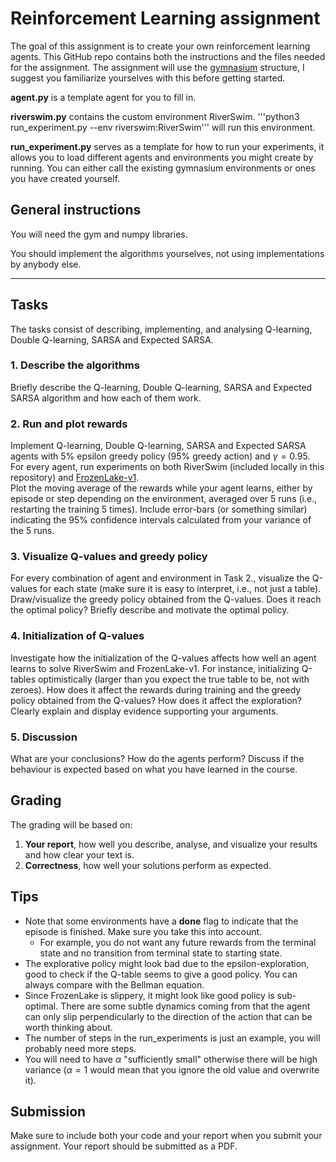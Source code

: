 # Reinforcement Learning assignment

The goal of this assignment is to create your own reinforcement learning agents.
This GitHub repo contains both the instructions and the files needed for the assignment.
The assignment will use the [gymnasium](https://gymnasium.farama.org/) structure, 
I suggest you familiarize yourselves with this before getting started.

**agent.py** is a template agent for you to fill in.

**riverswim.py** contains the custom environment RiverSwim. '''python3 run_experiment.py --env riverswim:RiverSwim''' will run this environment.

**run_experiment.py** serves as a template for how to run your experiments, it allows you to load different agents and 
environments you might create by running. You can either call the existing gymnasium environments or ones you have created yourself.

## General instructions
You will need the gym and numpy libraries. 

You should implement the algorithms yourselves, not using implementations by anybody else. 
****
## Tasks
The tasks consist of describing, implementing, and analysing Q-learning, Double Q-learning, SARSA and Expected SARSA.
### 1. Describe the algorithms
Briefly describe the Q-learning, Double Q-learning, SARSA and Expected SARSA algorithm and how each of them work.

### 2. Run and plot rewards
Implement Q-learning, Double Q-learning, SARSA and Expected SARSA agents with 5% epsilon greedy policy (95% greedy action) and $\gamma = 0.95$.
For every agent, run experiments on both RiverSwim (included locally in this repository) and [FrozenLake-v1](https://gymnasium.farama.org/environments/toy_text/frozen_lake/).  
Plot the moving average of the rewards while your agent learns, either by episode or step depending on the environment, averaged over 5 runs (i.e., restarting the training 5 times). 
Include error-bars (or something similar) indicating the 95% confidence intervals calculated from your variance of the 5 runs.

### 3. Visualize Q-values and greedy policy
For every combination of agent and environment in Task 2., visualize the Q-values for each state (make sure it is easy to interpret, i.e., not just a table). Draw/visualize the greedy policy obtained from the Q-values. Does it reach the optimal policy? Briefly describe and motivate the optimal policy. 

### 4. Initialization of Q-values
Investigate how the initialization of the Q-values affects how well an agent learns to solve RiverSwim and FrozenLake-v1. For instance, initializing Q-tables optimistically (larger than you expect the true table to be, not with zeroes). How does it affect the rewards during training and the greedy policy obtained from the Q-values? How does it affect the exploration? Clearly explain and display evidence supporting your arguments. 

### 5. Discussion
What are your conclusions? How do the agents perform? Discuss if the behaviour is expected based on what you have learned in the course. 

## Grading
The grading will be based on:
1. **Your report**, how well you describe, analyse, and visualize your results and how clear your text is.
2. **Correctness**, how well your solutions perform as expected.

## Tips
- Note that some environments have a **done** flag to indicate that the episode is finished. Make sure you take this into account. 
   - For example, you do not want any future rewards from the terminal state and no transition from terminal state to starting state. 
- The explorative policy might look bad due to the epsilon-exploration, good to check if the Q-table seems to give a good policy. You can always compare with the Bellman equation.
- Since FrozenLake is slippery, it might look like good policy is sub-optimal. There are some subtle dynamics coming from that the agent can only slip perpendicularly to the direction of the action that can be worth thinking about.
- The number of steps in the run_experiments is just an example, you will probably need more steps.
- You will need to have $\alpha$ "sufficiently small" otherwise there will be high variance ($\alpha=1$ would mean that you ignore the old value and overwrite it).

## Submission
Make sure to include both your code and your report when you submit your assignment. Your report should be submitted as a PDF.

